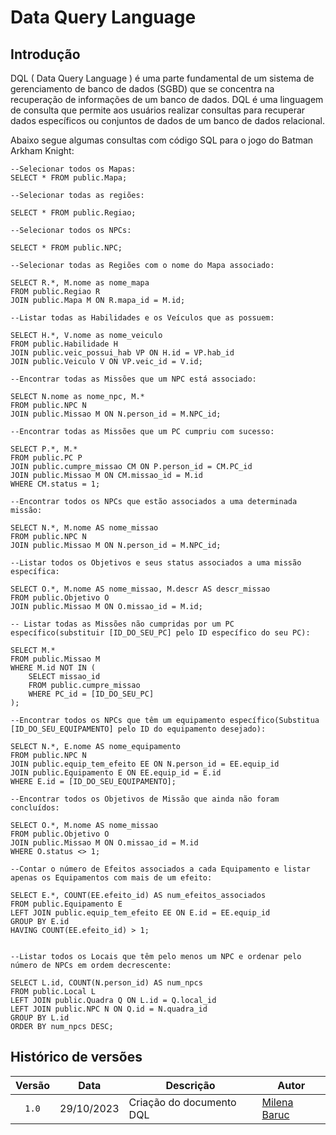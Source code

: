 # Data Query Language

## Introdução
DQL ( Data Query Language ) é uma parte fundamental de um sistema de gerenciamento de banco de dados (SGBD) que se concentra na recuperação de informações de um banco de dados. DQL é uma linguagem de consulta que permite aos usuários realizar consultas para recuperar dados específicos ou conjuntos de dados de um banco de dados relacional.

Abaixo segue algumas consultas com código SQL para o jogo do Batman Arkham Knight: 

```
--Selecionar todos os Mapas:
SELECT * FROM public.Mapa;

--Selecionar todas as regiões:

SELECT * FROM public.Regiao;

--Selecionar todos os NPCs:

SELECT * FROM public.NPC;

--Selecionar todas as Regiões com o nome do Mapa associado:

SELECT R.*, M.nome as nome_mapa
FROM public.Regiao R
JOIN public.Mapa M ON R.mapa_id = M.id;

--Listar todas as Habilidades e os Veículos que as possuem:

SELECT H.*, V.nome as nome_veiculo
FROM public.Habilidade H
JOIN public.veic_possui_hab VP ON H.id = VP.hab_id
JOIN public.Veiculo V ON VP.veic_id = V.id;

--Encontrar todas as Missões que um NPC está associado:

SELECT N.nome as nome_npc, M.*
FROM public.NPC N
JOIN public.Missao M ON N.person_id = M.NPC_id;

--Encontrar todas as Missões que um PC cumpriu com sucesso:

SELECT P.*, M.*
FROM public.PC P
JOIN public.cumpre_missao CM ON P.person_id = CM.PC_id
JOIN public.Missao M ON CM.missao_id = M.id
WHERE CM.status = 1; 

--Encontrar todos os NPCs que estão associados a uma determinada missão:

SELECT N.*, M.nome AS nome_missao
FROM public.NPC N
JOIN public.Missao M ON N.person_id = M.NPC_id;

--Listar todos os Objetivos e seus status associados a uma missão específica:

SELECT O.*, M.nome AS nome_missao, M.descr AS descr_missao
FROM public.Objetivo O
JOIN public.Missao M ON O.missao_id = M.id;

-- Listar todas as Missões não cumpridas por um PC específico(substituir [ID_DO_SEU_PC] pelo ID específico do seu PC):

SELECT M.*
FROM public.Missao M
WHERE M.id NOT IN (
    SELECT missao_id
    FROM public.cumpre_missao
    WHERE PC_id = [ID_DO_SEU_PC]
);

--Encontrar todos os NPCs que têm um equipamento específico(Substitua [ID_DO_SEU_EQUIPAMENTO] pelo ID do equipamento desejado):

SELECT N.*, E.nome AS nome_equipamento
FROM public.NPC N
JOIN public.equip_tem_efeito EE ON N.person_id = EE.equip_id
JOIN public.Equipamento E ON EE.equip_id = E.id
WHERE E.id = [ID_DO_SEU_EQUIPAMENTO];

--Encontrar todos os Objetivos de Missão que ainda não foram concluídos:

SELECT O.*, M.nome AS nome_missao
FROM public.Objetivo O
JOIN public.Missao M ON O.missao_id = M.id
WHERE O.status <> 1; 

--Contar o número de Efeitos associados a cada Equipamento e listar apenas os Equipamentos com mais de um efeito:

SELECT E.*, COUNT(EE.efeito_id) AS num_efeitos_associados
FROM public.Equipamento E
LEFT JOIN public.equip_tem_efeito EE ON E.id = EE.equip_id
GROUP BY E.id
HAVING COUNT(EE.efeito_id) > 1;


--Listar todos os Locais que têm pelo menos um NPC e ordenar pelo número de NPCs em ordem decrescente:

SELECT L.id, COUNT(N.person_id) AS num_npcs
FROM public.Local L
LEFT JOIN public.Quadra Q ON L.id = Q.local_id
LEFT JOIN public.NPC N ON Q.id = N.quadra_id
GROUP BY L.id
ORDER BY num_npcs DESC;

```

## Histórico de versões

| Versão |    Data    | Descrição                | Autor                                                                                                                 |
| :----: | :--------: | ------------------------ | --------------------------------------------------------------------------------------------------------------------- |
| `1.0`  | 29/10/2023 | Criação do documento DQL | [Milena Baruc](https://github.com/MilenaBaruc)                                                                        |
